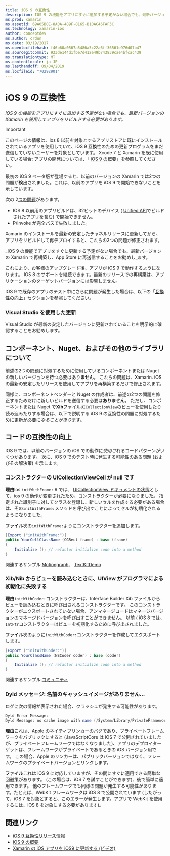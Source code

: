 ```yaml
---
title: iOS 9 の互換性
description: IOS 9 の機能をアプリにすぐに追加する予定がない場合でも、最新バージョンの Xamarin を使用してアプリをリビルドする必要があります。
ms.prod: xamarin
ms.assetid: 69A05B0E-8A0A-489F-8165-B10AC46FAF3C
ms.technology: xamarin-ios
author: conceptdev
ms.author: crdun
ms.date: 03/19/2017
ms.openlocfilehash: f46b60a0567a5486a5c22a6ff36561e976d07b47
ms.sourcegitcommit: 933de144d1fbe7d412e49b743839cae4bfcac439
ms.translationtype: MT
ms.contentlocale: ja-JP
ms.lasthandoff: 09/04/2019
ms.locfileid: "70292901"
---
```

# <a name="ios-9-compatibility"></a>iOS 9 の互換性

_IOS 9 の機能をアプリにすぐに追加する予定がない場合でも、最新バージョンの Xamarin を使用してアプリをリビルドする必要があります。_

> [!IMPORTANT]
> このページの情報は、ios 8 以前を対象とするアプリストアに既にインストールされているアプリを使用していて、iOS 9 互換性のための更新プログラムをまだ送信していないユーザーを対象としています。 Xcode 7 と Xamarin を既に使用している場合: アプリの開発については、「 [iOS 9 の概要」を](~/ios/platform/introduction-to-ios9/index.md)参照してください。

最初の iOS 9 ベータ版が登場すると、以前のバージョンの Xamarin では2つの問題が検出されました。これは、以前のアプリを iOS 9 で開始できないことを示しています。

次の 2[つの問題](http://forums.xamarin.com/discussion/comment/131529/#Comment_131529)があります。

- IOS 8 以前用のアプリビルドは、32ビットのデバイス ( [Unified API](~/cross-platform/macios/unified/index.md)でビルドされたアプリを含む) で開始できません。
- P/Invoke が完全パスで失敗しました。

Xamarin のインストールを最新の安定したチャネルリリースに更新してから、アプリをリビルドして再デプロイすると、これらの2つの問題が修正されます。

_IOS 9 の機能でアプリをすぐに更新する予定がない場合でも、最新バージョンの Xamarin で再構築し、App Store に再送信することをお勧めし_ます。



これにより、お客様のアップグレード後、アプリが iOS 9 で動作するようになります。
IOS 8 のサポートを継続できます。最新のリリースでの再構築は、アプリケーションのターゲットバージョンには影響しません。

IOS 9 で既存のアプリのテスト中にさらに問題が発生した場合は、以下の「[互換性の向上](#compat)」セクションを参照してください。


### <a name="updating-with-visual-studio"></a>Visual Studio を使用した更新

Visual Studio が最新の安定したバージョンに更新されていることを明示的に確認することをお勧めします。

## <a name="what-about-components-nugets-and-other-libraries"></a>コンポーネント、Nuget、およびその他のライブラリについて

前述の2つの問題に対処するために使用しているコンポーネントまたは Nuget の新しいバージョンを待つ必要はあり**ません**。
これらの問題は、Xamarin. iOS の最新の安定したリリースを使用してアプリを再構築するだけで修正されます。

同様に、コンポーネントベンダーと Nuget の作成者は、前述の2つの問題を修正するためだけに新しいビルドを送信する必要は**ありません**。 ただし、コンポーネントまたは Nuget で**Xib**ファイル`UICollectionView`のビューを使用したり読み込みたりする場合は、以下で説明する iOS 9 の互換性の問題に対処するために更新が必要に*なることがあり*ます。


<a name="compat" />

## <a name="improving-compatibility-in-your-code"></a>コードの互換性の向上

IOS 9 では、以前のバージョンの iOS での動作に*使用さ*れるコードパターンがいくつかあります。 次に、iOS 9 でのテスト時に発生する可能性のある問題 (およびその解決策) を示します。

### <a name="uicollectionviewcellcontentview-is-null-in-constructors"></a>コンストラクターの UICollectionViewCell が null です

**理由**Ios `initWithFrame:` 9 では、 [UICollectionView ドキュメントの状態](https://developer.apple.com/library/ios/documentation/UIKit/Reference/UICollectionView_class/#//apple_ref/occ/instm/UICollectionView/dequeueReusableCellWithReuseIdentifier:forIndexPath)として、ios 9 の動作が変更されたため、コンストラクターが必要になりました。 指定された識別子に対してクラスを登録し、新しいセルを作成する必要がある場合は、その`initWithFrame:`メソッドを呼び出すことによってセルが初期化されるようになりました。

**ファイル**次の`initWithFrame:`ようにコンストラクターを追加します。

```csharp
[Export ("initWithFrame:")]
public YourCellClassName (CGRect frame) : base (frame)
{
    Initialize (); // refactor initialize code into a method
}
```

関連するサンプル:[Motiongraph](https://github.com/xamarin/monotouch-samples/commit/3c1b7a4170c001e7290db9babb2b7a6dddeb8bcb)、 [TextKitDemo](https://github.com/xamarin/monotouch-samples/commit/23ea01b37326963b5ebf68bbcc1edd51c66a28d6)



### <a name="uiview-fails-to-init-with-coder-when-loading-a-view-from-a-xibnib"></a>Xib/Nib からビューを読み込むときに、UIView がプログラマによる初期化に失敗する

**理由**`initWithCoder:`コンストラクターは、Interface Builder Xib ファイルからビューを読み込むときに呼び出されるコンストラクターです。 このコンストラクターがエクスポートされていない場合、アンマネージコードはマネージバージョンのマネージドバージョンを呼び出すことができません。 以前 ( iOS 8 では、 `IntPtr`コンストラクターはビューを初期化するために呼び出されました。

**ファイル**次のように`initWithCoder:`コンストラクターを作成してエクスポートします。

```csharp
[Export ("initWithCoder:")]
public YourClassName (NSCoder coder) : base (coder)
{
    Initialize (); // refactor initialize code into a method
}
```

関連するサンプル:[コミュニティ](https://github.com/xamarin/monotouch-samples/commit/7b81138d52e5f3f1aa3769fcb08f46122e9b6a88)


### <a name="dyld-message-no-cache-image-with-name"></a>Dyld メッセージ: 名前のキャッシュイメージがありません...

ログに次の情報が表示された場合、クラッシュが発生する可能性があります。

```csharp
Dyld Error Message:
Dyld Message: no cache image with name (/System/Library/PrivateFrameworks/JavaScriptCore.framework/JavaScriptCore)
```

**理由**これは、Apple のネイティブリンカーのバグであり、プライベートフレームワークをパブリックにすると (JavaScriptCore は iOS 7 で公開されていましたが、プライベートフレームワークではなくなりました)、アプリのデプロイターゲットは、フレームワークがプライベートであるときの iOS バージョン用です。 この場合、Apple のリンカーは、パブリックバージョンではなく、フレームワークのプライベートバージョンとリンクします。

**ファイル**これは iOS 9 に対応していますが、その間にすぐに適用できる簡単な回避策があります。 (この場合は、iOS 7 を試すことができます)、後で簡単に適用できます。 他のフレームワークでも同様の問題が発生する可能性があります。たとえば、WebKit フレームワークは iOS 8 で公開されています (したがって、iOS 7 を対象とすると、このエラーが発生します。アプリで WebKit を使用するには、iOS 8 を対象にする必要があります)。



## <a name="related-links"></a>関連リンク

- [iOS 9 互換性リリース情報](https://releases.xamarin.com/ios-hotfix-for-ios-9-preview-xcode-6/)
- [iOS 9 の概要](~/ios/platform/introduction-to-ios9/index.md)
- [Xamarin の iOS アプリを iOS9 に更新する (ビデオ)](https://university.xamarin.com/lightninglectures/Updating-your-XamariniOS-apps-to-iOS9)
